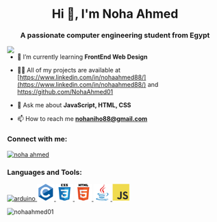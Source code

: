 <h1 align="center">Hi 👋, I'm Noha Ahmed</h1>
<h3 align="center">A passionate computer engineering student from Egypt</h3>
<img align="right" alt"Coding Girl" width="900" src="https://media2.giphy.com/media/tkEaYA3Kd5WtyXtLqu/giphy.gif?cid=ecf05e47zpv9hm9diimiwyxny22vna5djm97wpllb73jw24c&ep=v1_gifs_related&rid=giphy.gif&ct=g">

- 🌱 I’m currently learning **FrontEnd Web Design**

- 👨‍💻 All of my projects are available at [https://www.linkedin.com/in/nohaahmed88/](https://www.linkedin.com/in/nohaahmed88/) and https://github.com/NohaAhmed01

- 💬 Ask me about **JavaScript, HTML, CSS**

- 📫 How to reach me **nohaniho88@gmail.com**

<h3 align="left">Connect with me:</h3>
<p align="left">
<a href="https://fb.com/noha ahmed" target="blank"><img align="center" src="https://raw.githubusercontent.com/rahuldkjain/github-profile-readme-generator/master/src/images/icons/Social/facebook.svg" alt="noha ahmed" height="30" width="40" /></a>
</p>

<h3 align="left">Languages and Tools:</h3>
<p align="left"> <a href="https://www.arduino.cc/" target="_blank" rel="noreferrer"> <img src="https://cdn.worldvectorlogo.com/logos/arduino-1.svg" alt="arduino" width="40" height="40"/> </a> <a href="https://www.cprogramming.com/" target="_blank" rel="noreferrer"> <img src="https://raw.githubusercontent.com/devicons/devicon/master/icons/c/c-original.svg" alt="c" width="40" height="40"/> </a> <a href="https://www.w3schools.com/css/" target="_blank" rel="noreferrer"> <img src="https://raw.githubusercontent.com/devicons/devicon/master/icons/css3/css3-original-wordmark.svg" alt="css3" width="40" height="40"/> </a> <a href="https://www.w3.org/html/" target="_blank" rel="noreferrer"> <img src="https://raw.githubusercontent.com/devicons/devicon/master/icons/html5/html5-original-wordmark.svg" alt="html5" width="40" height="40"/> </a> <a href="https://www.java.com" target="_blank" rel="noreferrer"> <img src="https://raw.githubusercontent.com/devicons/devicon/master/icons/java/java-original.svg" alt="java" width="40" height="40"/> </a> <a href="https://developer.mozilla.org/en-US/docs/Web/JavaScript" target="_blank" rel="noreferrer"> <img src="https://raw.githubusercontent.com/devicons/devicon/master/icons/javascript/javascript-original.svg" alt="javascript" width="40" height="40"/> </a> </p>

<p><img align="left" src="https://github-readme-stats.vercel.app/api/top-langs?username=nohaahmed01&show_icons=true&locale=en&layout=compact" alt="nohaahmed01" /></p>


